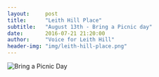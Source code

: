 ```yaml
---
layout:     post
title:      "Leith Hill Place"
subtitle:   "August 13th - Bring a Picnic day"
date:       2016-07-21 21:20:00
author:     "Voice for Leith Hill"
header-img: "img/leith-hill-place.png"
---
```


<img src="{{ site.baseurl }}/img/pics/VFLH-NT-VERSION14.jpg" alt="Bring a Picnic Day">